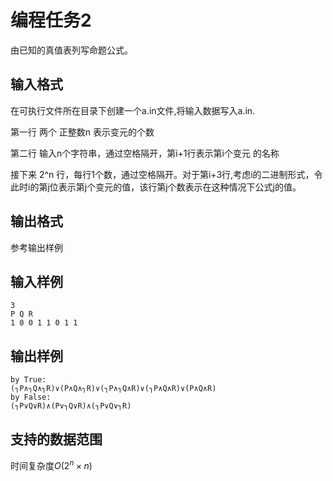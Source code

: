 # 编程任务2

由已知的真值表列写命题公式。

## 输入格式

在可执行文件所在目录下创建一个a.in文件,将输入数据写入a.in.

第一行 两个 正整数n 表示变元的个数

第二行 输入n个字符串，通过空格隔开，第i+1行表示第i个变元 的名称

接下来 2^n 行，每行1个数，通过空格隔开。对于第i+3行,考虑i的二进制形式，令此时i的第j位表示第j个变元的值，该行第j个数表示在这种情况下公式j的值。

## 输出格式

参考输出样例

## 输入样例

````
3
P Q R
1 0 0 1 1 0 1 1
````



## 输出样例

````
by True:
(┐P∧┐Q∧┐R)∨(P∧Q∧┐R)∨(┐P∧┐Q∧R)∨(┐P∧Q∧R)∨(P∧Q∧R)
by False:
(┐P∨Q∨R)∧(P∨┐Q∨R)∧(┐P∨Q∨┐R)

````



## 支持的数据范围

时间复杂度$O(2^n \times n)$

